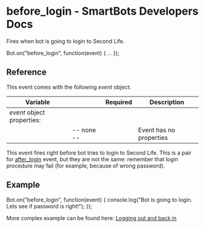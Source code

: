 # before\_login - SmartBots Developers Docs

Fires when bot is going to login to Second Life.

Bot.on("before\_login", function(event) { ... });

## Reference

This event comes with the following _event_ object:

| Variable |     | Required | Description |
| --- | --- | --- | --- |
| _event_ object properties: |     |     |     |
|     | \-- none -- |     | Event has no properties |

This event fires right before bot tries to login to Second Life. This is a pair for [after\_login](https://www.mysmartbots.com/dev/docs/Bot_Playground/Events/after_login "Bot Playground/Events/after login") event, but they are not the same: remember that login procedure may fail (for example, because of wrong password).

## Example

Bot.on("before\_login", function(event) {
	console.log("Bot is going to login. Lets see if password is right!");
});

More complex example can be found here: [Logging out and back in](https://www.mysmartbots.com/dev/docs/Bot_Playground/Examples/Logging_out_and_back_in "Bot Playground/Examples/Logging out and back in")
